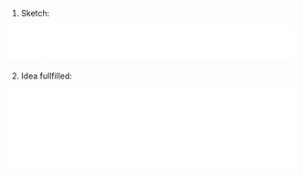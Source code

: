 1. Sketch:
<p align="center">
    <img src="demo.gif">
</p>

2. Idea fullfilled:

<p align="center">
    <img src="demo7.gif">
</p>